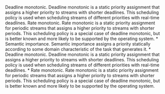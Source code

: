 Deadline monotonic. Deadline monotonic is a static priority assignment that assigns a higher priority to streams with shorter deadlines. This scheduling policy is used when scheduling streams of different priorities with real-time deadlines. Rate monotonic. Rate monotonic is a static priority assignment for periodic streams that assigns a higher priority to streams with shorter periods. This scheduling policy is a special case of deadline monotonic, but is better known and more likely to be supported by the operating system. *  Semantic importance. Semantic importance assigns a priority statically according to some domain characteristic of the task that generates it. *  Deadline monotonic. Deadline monotonic is a static priority assignment that assigns a higher priority to streams with shorter deadlines. This scheduling policy is used when scheduling streams of different priorities with real-time deadlines. *  Rate monotonic. Rate monotonic is a static priority assignment for periodic streams that assigns a higher priority to streams with shorter periods. This scheduling policy is a special case of deadline monotonic, but is better known and more likely to be supported by the operating system.